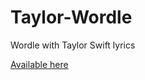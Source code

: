 # Taylor-Wordle
Wordle with Taylor Swift lyrics

[Available here](https://pabloqb2000.github.io/Taylor-Wordle/)
